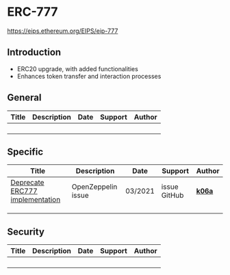 # ERC-777

https://eips.ethereum.org/EIPS/eip-777

## Introduction

- ERC20 upgrade, with added functionalities
- Enhances token transfer and interaction processes

## General

| Title | Description | Date | Support | Author |
| ----- | ----------- | ---- | ------- | ------ |
|       |             |      |         |        |
|       |             |      |         |        |
|       |             |      |         |        |
|       |             |      |         |        |



## Specific

| Title                                                        | Description        | Date    | Support      | Author                              |
| ------------------------------------------------------------ | ------------------ | ------- | ------------ | ----------------------------------- |
| [Deprecate ERC777 implementation](https://github.com/OpenZeppelin/openzeppelin-contracts/issues/2620) | OpenZeppelin issue | 03/2021 | issue GitHub | **[k06a](https://github.com/k06a)** |
|                                                              |                    |         |              |                                     |
|                                                              |                    |         |              |                                     |
|                                                              |                    |         |              |                                     |

## Security

| Title | Description | Date | Support | Author |
| ----- | ----------- | ---- | ------- | ------ |
|       |             |      |         |        |
|       |             |      |         |        |
|       |             |      |         |        |
|       |             |      |         |        |
